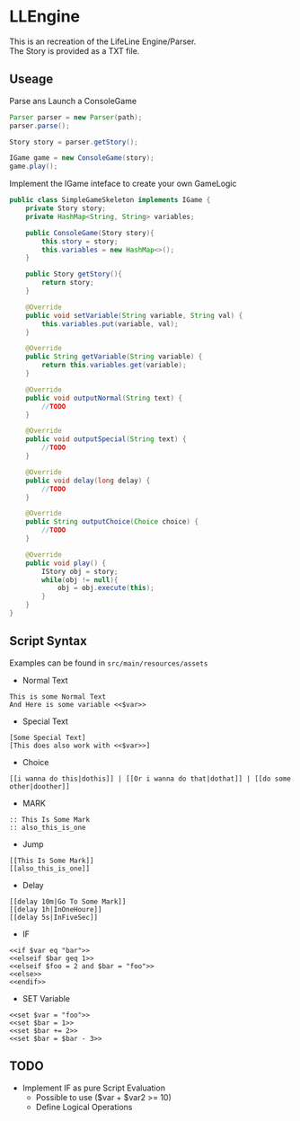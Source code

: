 LLEngine  
========  

This is an recreation of the LifeLine Engine/Parser.  
The Story is provided as a TXT file.  

Useage  
------

Parse ans Launch a ConsoleGame  
```java
Parser parser = new Parser(path);
parser.parse();

Story story = parser.getStory();

IGame game = new ConsoleGame(story);
game.play();
```

Implement the IGame inteface to create your own GameLogic  
```java
public class SimpleGameSkeleton implements IGame {
    private Story story;
    private HashMap<String, String> variables;

    public ConsoleGame(Story story){
        this.story = story;
        this.variables = new HashMap<>();
    }

    public Story getStory(){
        return story;
    }

    @Override
    public void setVariable(String variable, String val) {
        this.variables.put(variable, val);
    }

    @Override
    public String getVariable(String variable) {
        return this.variables.get(variable);
    }

    @Override
    public void outputNormal(String text) {
        //TODO
    }

    @Override
    public void outputSpecial(String text) {
        //TODO
    }

    @Override
    public void delay(long delay) {
        //TODO
    }

    @Override
    public String outputChoice(Choice choice) {
        //TODO
    }

    @Override
    public void play() {
        IStory obj = story;
        while(obj != null){
            obj = obj.execute(this);
        }
    }
}
```


Script Syntax  
-------------  

Examples can be found in `src/main/resources/assets`  

* Normal Text  
```
This is some Normal Text
And Here is some variable <<$var>>
```


* Special Text  
```
[Some Special Text]
[This does also work with <<$var>>]
```

* Choice  
```
[[i wanna do this|dothis]] | [[Or i wanna do that|dothat]] | [[do some other|doother]]
```


* MARK  
```
:: This Is Some Mark
:: also_this_is_one
```


* Jump  
```
[[This Is Some Mark]]
[[also_this_is_one]]
```


* Delay  
```
[[delay 10m|Go To Some Mark]]
[[delay 1h|InOneHoure]]
[[delay 5s|InFiveSec]]
```


* IF  
```
<<if $var eq "bar">>
<<elseif $bar geq 1>>
<<elseif $foo = 2 and $bar = "foo">>
<<else>>
<<endif>>
```


* SET Variable  
```
<<set $var = "foo">>
<<set $bar = 1>>
<<set $bar += 2>>
<<set $bar = $bar - 3>>
```

TODO  
----  
* Implement IF as pure Script Evaluation  
  * Possible to use ($var + $var2 >= 10)  
  * Define Logical Operations  

